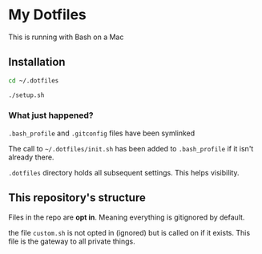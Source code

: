 # My Dotfiles

This is running with Bash on a Mac

## Installation
```sh
cd ~/.dotfiles

./setup.sh
```

### What just happened?
`.bash_profile` and `.gitconfig` files have been symlinked

The call to `~/.dotfiles/init.sh` has been added to `.bash_profile` if it isn't already there.

`.dotfiles` directory holds all subsequent settings. This helps visibility.


## This repository's structure
Files in the repo are **opt in**. Meaning everything is gitignored by default.

the file `custom.sh` is not opted in (ignored) but is called on if it exists. This file is the gateway to all private things.

